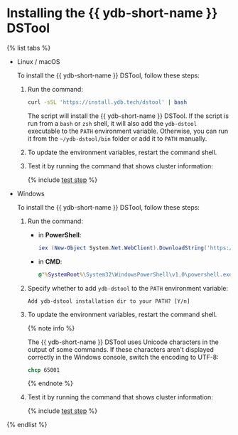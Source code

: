 # Installing the {{ ydb-short-name }} DSTool

<!-- markdownlint-disable blanks-around-fences -->

{% list tabs %}

- Linux / macOS

    To install the {{ ydb-short-name }} DSTool, follow these steps:

    1. Run the command:

        ```bash
        curl -sSL 'https://install.ydb.tech/dstool' | bash
        ```

        The script will install the {{ ydb-short-name }} DSTool. If the script is run from a `bash` or `zsh` shell, it will also add the `ydb-dstool` executable to the `PATH` environment variable. Otherwise, you can run it from the `~/ydb-dstool/bin` folder or add it to `PATH` manually.

    1. To update the environment variables, restart the command shell.

    1. Test it by running the command that shows cluster information:

        {% include [test step](./_includes/test.md) %}

- Windows

    To install the {{ ydb-short-name }} DSTool, follow these steps:

    1. Run the command:

        - in **PowerShell**:

            ```powershell
            iex (New-Object System.Net.WebClient).DownloadString('https://install.ydb.tech/dstool-windows1')
            ```

        - in **CMD**:

            ```cmd
            @"%SystemRoot%\System32\WindowsPowerShell\v1.0\powershell.exe" -Command "iex ((New-Object System.Net.WebClient).DownloadString('https://install.ydb.tech/dstool-windows'))"
            ```

    1. Specify whether to add `ydb-dstool` to the `PATH` environment variable:

        ```text
        Add ydb-dstool installation dir to your PATH? [Y/n]
        ```

    1. To update the environment variables, restart the command shell.

        {% note info %}

        The {{ ydb-short-name }} DSTool uses Unicode characters in the output of some commands. If these characters aren't displayed correctly in the Windows console, switch the encoding to UTF-8:

        ```cmd
        chcp 65001
        ```

        {% endnote %}

    1. Test it by running the command that shows cluster information:

        {% include [test step](./_includes/test.md) %}

{% endlist %}
